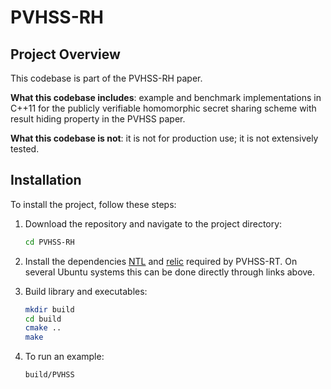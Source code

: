# PVHSS-RH

## Project Overview
This codebase is part of the PVHSS-RH paper.

**What this codebase includes**: example and benchmark implementations in C++11 for the publicly verifiable homomorphic secret sharing scheme 
with result hiding property in the PVHSS paper.

**What this codebase is not**: it is not for production use; it is not extensively tested.

## Installation
To install the project, follow these steps:

1. Download the repository and navigate to the project directory:
    ```bash
    cd PVHSS-RH
    ```
2. Install the dependencies [NTL](https://libntl.org/doc/tour-unix.html) and [relic](https://github.com/relic-toolkit/relic/wiki/Building) required by PVHSS-RT. On several Ubuntu systems this can be done directly through links above.

3. Build library and executables:
    ```bash
    mkdir build
    cd build
    cmake ..
    make
    ```
4. To run an example:
    ```bash
    build/PVHSS
    ```